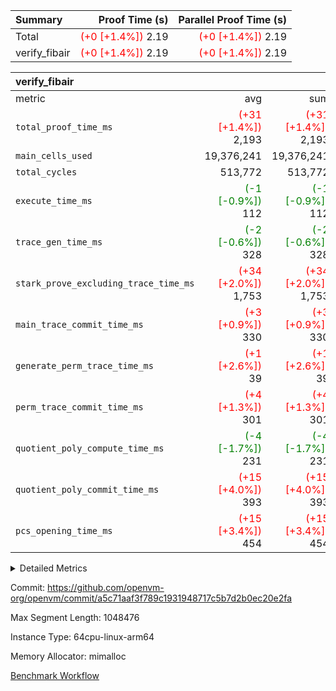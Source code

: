 | Summary | Proof Time (s) | Parallel Proof Time (s) |
|:---|---:|---:|
| Total | <span style='color: red'>(+0 [+1.4%])</span> 2.19 | <span style='color: red'>(+0 [+1.4%])</span> 2.19 |
| verify_fibair | <span style='color: red'>(+0 [+1.4%])</span> 2.19 | <span style='color: red'>(+0 [+1.4%])</span> 2.19 |


| verify_fibair |||||
|:---|---:|---:|---:|---:|
|metric|avg|sum|max|min|
| `total_proof_time_ms ` | <span style='color: red'>(+31 [+1.4%])</span> 2,193 | <span style='color: red'>(+31 [+1.4%])</span> 2,193 | <span style='color: red'>(+31 [+1.4%])</span> 2,193 | <span style='color: red'>(+31 [+1.4%])</span> 2,193 |
| `main_cells_used     ` |  19,376,241 |  19,376,241 |  19,376,241 |  19,376,241 |
| `total_cycles        ` |  513,772 |  513,772 |  513,772 |  513,772 |
| `execute_time_ms     ` | <span style='color: green'>(-1 [-0.9%])</span> 112 | <span style='color: green'>(-1 [-0.9%])</span> 112 | <span style='color: green'>(-1 [-0.9%])</span> 112 | <span style='color: green'>(-1 [-0.9%])</span> 112 |
| `trace_gen_time_ms   ` | <span style='color: green'>(-2 [-0.6%])</span> 328 | <span style='color: green'>(-2 [-0.6%])</span> 328 | <span style='color: green'>(-2 [-0.6%])</span> 328 | <span style='color: green'>(-2 [-0.6%])</span> 328 |
| `stark_prove_excluding_trace_time_ms` | <span style='color: red'>(+34 [+2.0%])</span> 1,753 | <span style='color: red'>(+34 [+2.0%])</span> 1,753 | <span style='color: red'>(+34 [+2.0%])</span> 1,753 | <span style='color: red'>(+34 [+2.0%])</span> 1,753 |
| `main_trace_commit_time_ms` | <span style='color: red'>(+3 [+0.9%])</span> 330 | <span style='color: red'>(+3 [+0.9%])</span> 330 | <span style='color: red'>(+3 [+0.9%])</span> 330 | <span style='color: red'>(+3 [+0.9%])</span> 330 |
| `generate_perm_trace_time_ms` | <span style='color: red'>(+1 [+2.6%])</span> 39 | <span style='color: red'>(+1 [+2.6%])</span> 39 | <span style='color: red'>(+1 [+2.6%])</span> 39 | <span style='color: red'>(+1 [+2.6%])</span> 39 |
| `perm_trace_commit_time_ms` | <span style='color: red'>(+4 [+1.3%])</span> 301 | <span style='color: red'>(+4 [+1.3%])</span> 301 | <span style='color: red'>(+4 [+1.3%])</span> 301 | <span style='color: red'>(+4 [+1.3%])</span> 301 |
| `quotient_poly_compute_time_ms` | <span style='color: green'>(-4 [-1.7%])</span> 231 | <span style='color: green'>(-4 [-1.7%])</span> 231 | <span style='color: green'>(-4 [-1.7%])</span> 231 | <span style='color: green'>(-4 [-1.7%])</span> 231 |
| `quotient_poly_commit_time_ms` | <span style='color: red'>(+15 [+4.0%])</span> 393 | <span style='color: red'>(+15 [+4.0%])</span> 393 | <span style='color: red'>(+15 [+4.0%])</span> 393 | <span style='color: red'>(+15 [+4.0%])</span> 393 |
| `pcs_opening_time_ms ` | <span style='color: red'>(+15 [+3.4%])</span> 454 | <span style='color: red'>(+15 [+3.4%])</span> 454 | <span style='color: red'>(+15 [+3.4%])</span> 454 | <span style='color: red'>(+15 [+3.4%])</span> 454 |



<details>
<summary>Detailed Metrics</summary>

|  | verify_program_compile_ms | total_cells | stark_prove_excluding_trace_time_ms | quotient_poly_compute_time_ms | quotient_poly_commit_time_ms | perm_trace_commit_time_ms | pcs_opening_time_ms | main_trace_commit_time_ms |
| --- | --- | --- | --- | --- | --- | --- | --- |
|  | 5 | 65,536 | 67 | 3 | 13 | 0 | 37 | 13 | 

| air_name | rows | quotient_deg | main_cols | interactions | constraints | cells |
| --- | --- | --- | --- | --- | --- | --- |
| AccessAdapterAir<2> |  | 4 |  | 5 | 11 |  | 
| AccessAdapterAir<4> |  | 4 |  | 5 | 11 |  | 
| AccessAdapterAir<8> |  | 4 |  | 5 | 11 |  | 
| FibonacciAir | 32,768 | 1 | 2 |  | 5 | 65,536 | 
| FriReducedOpeningAir |  | 4 |  | 31 | 53 |  | 
| NativePoseidon2Air<BabyBearParameters>, 1> |  | 4 |  | 176 | 555 |  | 
| PhantomAir |  | 4 |  | 3 | 4 |  | 
| ProgramAir |  | 1 |  | 1 | 4 |  | 
| VariableRangeCheckerAir |  | 1 |  | 1 | 4 |  | 
| VmAirWrapper<BranchNativeAdapterAir, BranchEqualCoreAir<1> |  | 4 |  | 11 | 20 |  | 
| VmAirWrapper<JalNativeAdapterAir, JalCoreAir> |  | 4 |  | 7 | 6 |  | 
| VmAirWrapper<NativeAdapterAir<2, 0>, PublicValuesCoreAir> |  | 4 |  | 11 | 22 |  | 
| VmAirWrapper<NativeAdapterAir<2, 1>, FieldArithmeticCoreAir> |  | 4 |  | 15 | 23 |  | 
| VmAirWrapper<NativeLoadStoreAdapterAir<1>, NativeLoadStoreCoreAir<1> |  | 4 |  | 15 | 17 |  | 
| VmAirWrapper<NativeLoadStoreAdapterAir<4>, NativeLoadStoreCoreAir<4> |  | 4 |  | 15 | 17 |  | 
| VmAirWrapper<NativeVectorizedAdapterAir<4>, FieldExtensionCoreAir> |  | 4 |  | 15 | 23 |  | 
| VmConnectorAir |  | 4 |  | 3 | 8 |  | 
| VolatileBoundaryAir |  | 4 |  | 4 | 16 |  | 

| group | trace_gen_time_ms | total_proof_time_ms | total_cycles | total_cells | stark_prove_excluding_trace_time_ms | quotient_poly_compute_time_ms | quotient_poly_commit_time_ms | perm_trace_commit_time_ms | pcs_opening_time_ms | main_trace_commit_time_ms | main_cells_used | generate_perm_trace_time_ms | execute_time_ms |
| --- | --- | --- | --- | --- | --- | --- | --- | --- | --- | --- | --- | --- | --- |
| verify_fibair | 328 | 2,193 | 513,772 | 44,140,184 | 1,753 | 231 | 393 | 301 | 454 | 330 | 19,376,241 | 39 | 112 | 

| group | air_name | rows | prep_cols | perm_cols | main_cols | cells |
| --- | --- | --- | --- | --- | --- | --- |
| verify_fibair | AccessAdapterAir<2> | 65,536 |  | 12 | 11 | 1,507,328 | 
| verify_fibair | AccessAdapterAir<4> | 32,768 |  | 12 | 13 | 819,200 | 
| verify_fibair | AccessAdapterAir<8> | 128 |  | 12 | 17 | 3,712 | 
| verify_fibair | FriReducedOpeningAir | 1,024 |  | 36 | 26 | 63,488 | 
| verify_fibair | NativePoseidon2Air<BabyBearParameters>, 1> | 16,384 |  | 216 | 399 | 10,076,160 | 
| verify_fibair | PhantomAir | 16,384 |  | 8 | 6 | 229,376 | 
| verify_fibair | ProgramAir | 8,192 |  | 8 | 10 | 147,456 | 
| verify_fibair | VariableRangeCheckerAir | 262,144 | 2 | 8 | 1 | 2,359,296 | 
| verify_fibair | VmAirWrapper<BranchNativeAdapterAir, BranchEqualCoreAir<1> | 131,072 |  | 16 | 23 | 5,111,808 | 
| verify_fibair | VmAirWrapper<JalNativeAdapterAir, JalCoreAir> | 16,384 |  | 12 | 10 | 360,448 | 
| verify_fibair | VmAirWrapper<NativeAdapterAir<2, 1>, FieldArithmeticCoreAir> | 262,144 |  | 20 | 30 | 13,107,200 | 
| verify_fibair | VmAirWrapper<NativeLoadStoreAdapterAir<1>, NativeLoadStoreCoreAir<1> | 131,072 |  | 24 | 25 | 6,422,528 | 
| verify_fibair | VmAirWrapper<NativeLoadStoreAdapterAir<4>, NativeLoadStoreCoreAir<4> | 16,384 |  | 24 | 34 | 950,272 | 
| verify_fibair | VmAirWrapper<NativeVectorizedAdapterAir<4>, FieldExtensionCoreAir> | 8,192 |  | 20 | 40 | 491,520 | 
| verify_fibair | VmConnectorAir | 2 | 1 | 8 | 4 | 24 | 
| verify_fibair | VolatileBoundaryAir | 131,072 |  | 8 | 11 | 2,490,368 | 

</details>


Commit: https://github.com/openvm-org/openvm/commit/a5c71aaf3f789c1931948717c5b7d2b0ec20e2fa

Max Segment Length: 1048476

Instance Type: 64cpu-linux-arm64

Memory Allocator: mimalloc

[Benchmark Workflow](https://github.com/openvm-org/openvm/actions/runs/12977285375)
